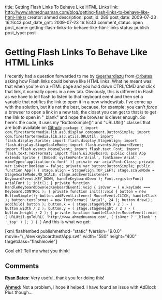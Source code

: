 title: Getting Flash Links To Behave Like HTML Links
link: http://www.ahmednuaman.com/blog/getting-flash-links-to-behave-like-html-links/
creator: ahmed
description: 
post_id: 289
post_date: 2009-07-23 16:16:43
post_date_gmt: 2009-07-23 16:16:43
comment_status: open
post_name: getting-flash-links-to-behave-like-html-links
status: publish
post_type: post

# Getting Flash Links To Behave Like HTML Links

I recently had a question forwarded to me by [@gerhardlazu](http://twitter.com/gerhardlazu/) from [@rbates](http://twitter.com/rbates/) asking how Flash links could behave like HTML links. What he meant was that when you're on a HTML page and you hold down CTRL/CMD and click that link, it normally opens in a new tab. Obviously, this is different in Flash as we have to tell flash to listen to that keyboard event and then set a variable that notifies the link to open it in a new window/tab. I've come up with the solution, but it's not the best, because, for example: you can't _force_ a browser to open a link in a new tab, the closet you can get to that is to get the link to open in "_blank" and hope the browser is clever enough. So here's the code, it uses my "ButtonSimple()" and "URLUtil()" classes that are both available on [Github](http://github.com/ahmednuaman/AS3): ` package { import com.firestartermedia.lib.as3.display.component.ButtonSimple; import com.firestartermedia.lib.as3.utils.URLUtil; import flash.display.Sprite; import flash.display.StageAlign; import flash.display.StageScaleMode; import flash.events.KeyboardEvent; import flash.events.MouseEvent; import flash.text.Font; import flash.text.TextFormat; import flash.ui.Keyboard; public class App extends Sprite { [Embed( systemFont='Arial', fontName='Arial', mimeType='application/x-font' )] private var arialFont:Class; private var isOver:Boolean = false; private var button:ButtonSimple; public function App() { stage.align = StageAlign.TOP_LEFT; stage.scaleMode = StageScaleMode.NO_SCALE; stage.addEventListener( KeyboardEvent.KEY_DOWN, handleKeyboardDown ); Font.registerFont( arialFont ); init(); } private function handleKeyboardDown(e:KeyboardEvent):void { isOver = ( e.keyCode === Keyboard.CONTROL ); } private function init():void { button = new ButtonSimple(); button.addEventListener( MouseEvent.CLICK, handleClick ); button.textFormat = new TextFormat( 'Arial', 24 ); button.draw(); addChild( button ); button.x = ( stage.stageWidth / 2 ) - ( button.width / 2 ); button.y = ( stage.stageHeight / 2 ) - ( button.height / 2 ); } private function handleClick(e:MouseEvent):void { URLUtil.goToURL( 'http://www.ahmednuaman.com', ( isOver ? '_blank' : '_top' ) ); } } } ` And this is what we get: 

[kml_flashembed publishmethod="static" fversion="9.0.0" movie="/_/dev/keyboardtest/App.swf" width="580" height="400" targetclass="flashmovie"]

Cool eh? Tell me what you think!

## Comments

**[Ryan Bates](#129 "2009-07-23 16:27:42"):** Very useful, thank you for doing this!

**[Ahmed](#130 "2009-07-24 09:43:26"):** Not a problem, I hope it helped. I have found an issue with AdBlock Plus though...

